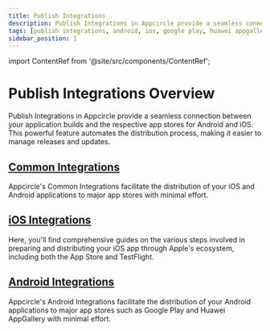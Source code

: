 ```yaml
---
title: Publish Integrations
description: Publish Integrations in Appcircle provide a seamless connection between your application builds and the respective app stores for Android and iOS.
tags: [publish integrations, android, ios, google play, huawei appgallery, app store, testflight]
sidebar_position: 1
---
```


import ContentRef from '@site/src/components/ContentRef';

# Publish Integrations Overview

Publish Integrations in Appcircle provide a seamless connection between your application builds and the respective app stores for Android and iOS. This powerful feature automates the distribution process, making it easier to manage releases and updates.

## [Common Integrations](/publish-integrations/common-publish-integrations)

Appcircle's Common Integrations facilitate the distribution of your iOS and Android applications to major app stores with minimal effort.

## [iOS Integrations](/publish-integrations/ios-publish-integrations)

Here, you'll find comprehensive guides on the various steps involved in preparing and distributing your iOS app through Apple's ecosystem, including both the App Store and TestFlight.

## [Android Integrations](/publish-integrations/android-publish-integrations)

Appcircle's Android Integrations facilitate the distribution of your Android applications to major app stores such as Google Play and Huawei AppGallery with minimal effort.